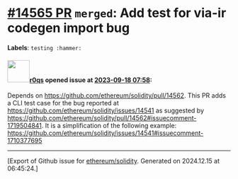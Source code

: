 # [\#14565 PR](https://github.com/ethereum/solidity/pull/14565) `merged`: Add test for via-ir codegen import bug
**Labels**: `testing :hammer:`


#### <img src="https://avatars.githubusercontent.com/u/457348?u=e02c93e6d98c1154952140a8d5af50d9d5ca59c9&v=4" width="50">[r0qs](https://github.com/r0qs) opened issue at [2023-09-18 07:58](https://github.com/ethereum/solidity/pull/14565):

Depends on https://github.com/ethereum/solidity/pull/14562. This PR adds a CLI test case for the bug reported at https://github.com/ethereum/solidity/issues/14541 as suggested by https://github.com/ethereum/solidity/pull/14562#issuecomment-1719504841. It is a simplification of the following example: https://github.com/ethereum/solidity/issues/14541#issuecomment-1710377695




-------------------------------------------------------------------------------



[Export of Github issue for [ethereum/solidity](https://github.com/ethereum/solidity). Generated on 2024.12.15 at 06:45:24.]
